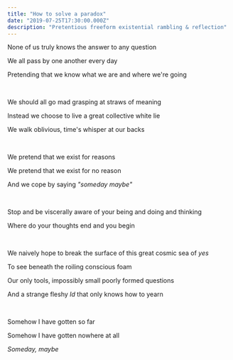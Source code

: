 ```yaml
---
title: "How to solve a paradox"
date: "2019-07-25T17:30:00.000Z"
description: "Pretentious freeform existential rambling & reflection"
---
```


None of us truly knows the answer to any question

We all pass by one another every day

Pretending that we know what we are and where we're going

<br>

We should all go mad grasping at straws of meaning

Instead we choose to live a great collective white lie

We walk oblivious, time's whisper at our backs

<br>

We pretend that we exist for reasons

We pretend that we exist for no reason

And we cope by saying *"someday maybe"*

<br>

Stop and be viscerally aware of your being and doing and thinking

Where do your thoughts end and you begin

<br>

We naively hope to break the surface of this great cosmic sea of *yes*

To see beneath the roiling conscious foam

Our only tools, impossibly small poorly formed questions

And a strange fleshy *Id* that only knows how to yearn

<br>

Somehow I have gotten so far

Somehow I have gotten nowhere at all

*Someday, maybe*
